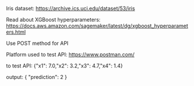 Iris dataset:
https://archive.ics.uci.edu/dataset/53/iris

Read about XGBoost hyperparameters:
https://docs.aws.amazon.com/sagemaker/latest/dg/xgboost_hyperparameters.html

Use POST method for API

Platform used to test API:
https://www.postman.com/

to test API:
{"x1": 7.0,"x2": 3.2,"x3": 4.7,"x4": 1.4}

output:
{
    "prediction": 2
}
